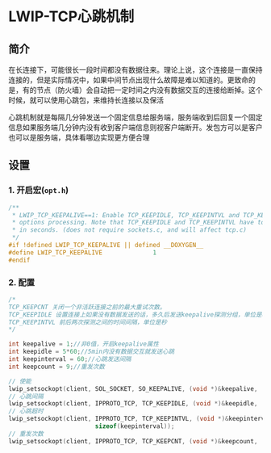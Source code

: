 # LWIP-TCP心跳机制

## 简介

在长连接下，可能很长一段时间都没有数据往来。理论上说，这个连接是一直保持连接的，但是实际情况中，如果中间节点出现什么故障是难以知道的。更致命的是，有的节点（防火墙）会自动把一定时间之内没有数据交互的连接给断掉。这个时候，就可以使用心跳包，来维持长连接以及保活

心跳机制就是每隔几分钟发送一个固定信息给服务端，服务端收到后回复一个固定信息如果服务端几分钟内没有收到客户端信息则视客户端断开。发包方可以是客户也可以是服务端，具体看哪边实现更方便合理

## 设置

### 1. 开启宏(`opt.h`)

```c
/**
 * LWIP_TCP_KEEPALIVE==1: Enable TCP_KEEPIDLE, TCP_KEEPINTVL and TCP_KEEPCNT
 * options processing. Note that TCP_KEEPIDLE and TCP_KEEPINTVL have to be set
 * in seconds. (does not require sockets.c, and will affect tcp.c)
 */
#if !defined LWIP_TCP_KEEPALIVE || defined __DOXYGEN__
#define LWIP_TCP_KEEPALIVE              1
#endif

```

### 2. 配置

```c
/*
TCP_KEEPCNT 关闭一个非活跃连接之前的最大重试次数。
TCP_KEEPIDLE 设置连接上如果没有数据发送的话，多久后发送keepalive探测分组，单位是秒
TCP_KEEPINTVL 前后两次探测之间的时间间隔，单位是秒
*/

int keepalive = 1;//非0值，开启keepalive属性
int keepidle = 5*60;//5min内没有数据交互就发送心跳
int keepinterval = 60;//心跳发送间隔
int keepcount = 9;//重发次数

// 使能
lwip_setsockopt(client, SOL_SOCKET, SO_KEEPALIVE, (void *)&keepalive, 												sizeof(keepalive));
// 心跳间隔
lwip_setsockopt(client, IPPROTO_TCP, TCP_KEEPIDLE, (void *)&keepidle, 												sizeof(keepidle));
// 心跳超时
lwip_setsockopt(client, IPPROTO_TCP, TCP_KEEPINTVL, (void *)&keepinterval,
						sizeof(keepinterval));
// 重发次数
lwip_setsockopt(client, IPPROTO_TCP, TCP_KEEPCNT, (void *)&keepcount, 												sizeof(keepcount));


```

